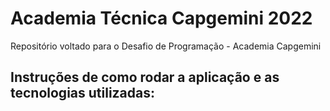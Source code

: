 # Academia Técnica Capgemini 2022
Repositório voltado para o Desafio de Programação - Academia Capgemini
## Instruções de como rodar a aplicação e as tecnologias utilizadas:
